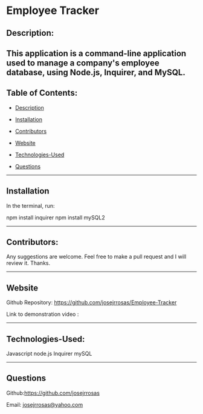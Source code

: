 #  Employee Tracker


## Description:

This application is a command-line application used to manage a company's employee database, using Node.js, Inquirer, and MySQL.
--------------------------------------------------------------------------
## Table of Contents:
* [Description](#description)

* [Installation](#installation)

* [Contributors](#contributors) 

* [Website](#website)

* [Technologies-Used](#technologies-Used)

* [Questions](#questions)

--------------------------------------------------------------------------

## Installation
In the terminal, run:

npm install inquirer 
npm install mySQL2 


--------------------------------------------------------------------------

## Contributors:
Any suggestions are welcome. Feel free to make a pull request and I will review it. Thanks. 

--------------------------------------------------------------------------

## Website
Github Repository: https://github.com/josejrrosas/Employee-Tracker

Link to demonstration video :


--------------------------------------------------------------------------

## Technologies-Used:

Javascript
node.js
Inquirer
mySQL


--------------------------------------------------------------------------

## Questions

Github:https://github.com/josejrrosas

Email: josejrrosas@yahoo.com


